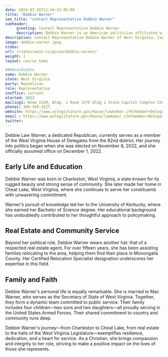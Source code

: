 ```yaml
---
date: 2024-07-26T11:54:12-05:00
title: "Debbie Warner"
seo_title: "contact Representative Debbie Warner"
subheader:
     greeting: Contact Representative Debbie Warner
     description: Debbie Warner is an American politician affiliated with the Republican Party. She serves as a member of the West Virginia House of Delegates, representing District 82. She assumed office on December 1, 2022.
description: Contact Representative Debbie Warner of West Virginia. Contact information for Debbie Warner includes email address, phone number, and mailing address.
image: debbie-warner.jpeg
video:
url: /states/west-virginia/debbie-warner/
weight: 1
layout: course_home

####candidate
name: Debbie Warner
state: West Virginia
party: Republican
role: Representative
inoffice: current
elected: 2023
mailing1: Room 212M, Bldg. 1 Room 227E Bldg 1 State Capitol Complex Charleston, WV 25305
phone1: 304-340-3127
website: https://www.wvlegislature.gov/House/lawmaker.cfm?member=Delegate%20Warner/
email : https://www.wvlegislature.gov/House/lawmaker.cfm?member=Delegate%20Warner/
twitter:
---
```

Debbie Law Warner, a dedicated Republican, currently serves as a member of the West Virginia House of Delegates from the 82nd district. Her journey into politics began when she was elected on November 8, 2022, and she officially assumed office on December 1, 2022.

## Early Life and Education

Debbie Warner was born in Charleston, West Virginia, a state known for its rugged beauty and strong sense of community. She later made her home in Cheat Lake, West Virginia, where she continues to serve her constituents with unwavering commitment.

Warner's pursuit of knowledge led her to the University of Kentucky, where she earned her Bachelor of Science degree. Her educational background has undoubtedly contributed to her thoughtful approach to policymaking.

## Real Estate and Community Service

Beyond her political role, Debbie Warner wears another hat: that of a respected real estate agent. For over fifteen years, she has been assisting families relocating to the area, helping them find their place in Monongalia County. Her Certified Relocation Specialist designation underscores her expertise in this field.

## Family and Faith

Debbie Warner's personal life is equally remarkable. She is married to Mac Warner, who serves as the Secretary of State of West Virginia. Together, they form a dynamic team committed to public service. Their family includes four children—two sons and two daughters—all proudly serving in the United States Armed Forces. Their shared commitment to country and community runs deep.

Debbie Warner's journey—from Charleston to Cheat Lake, from real estate to the halls of the West Virginia Legislature—exemplifies resilience, dedication, and a heart for service. As a Christian, she brings compassion and integrity to her role, striving to make a positive impact on the lives of those she represents.
